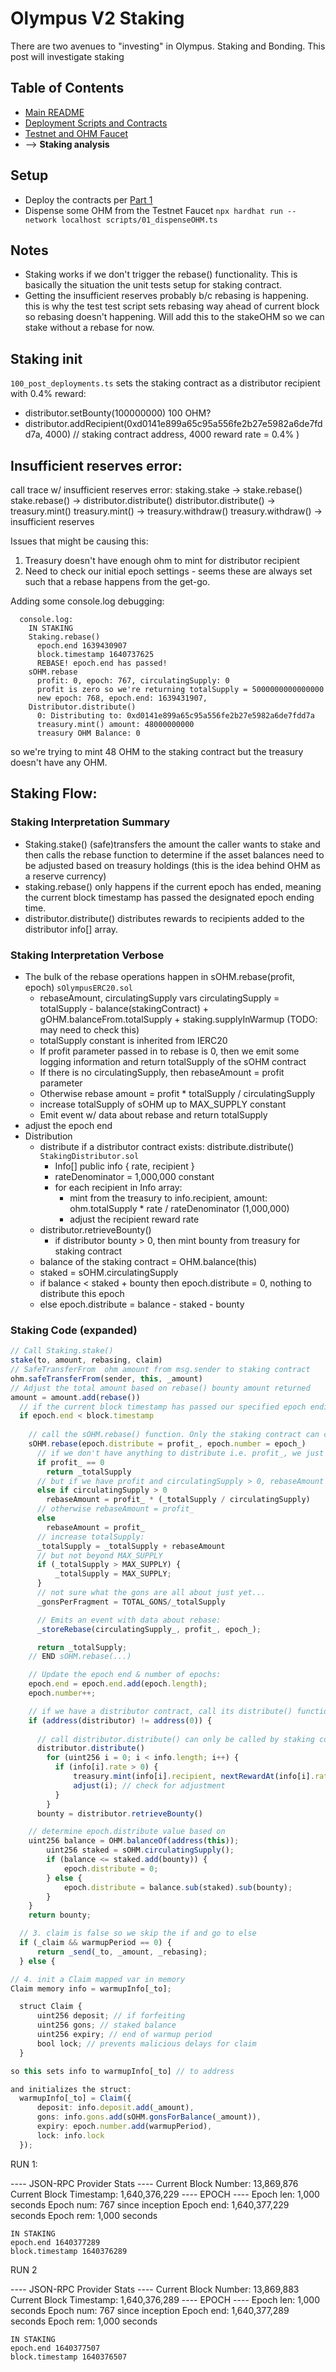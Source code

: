# Olympus V2 Staking

There are two avenues to "investing" in Olympus. Staking and Bonding. This post will investigate staking
## Table of Contents
- [Main README](/README.md)
- [Deployment Scripts and Contracts](ANALYSIS/olympus_v2_smart_contract_analysis_part_1_deployment_scripts.md)
- [Testnet and OHM Faucet](ANALYSIS/olympus_v2_ohm_faucet.md)
- --> **Staking analysis**
## Setup
- Deploy the contracts per [Part 1](olympus_v2_smart_contract_analysis_part_1_deployment_scripts.md)
- Dispense some OHM from the Testnet Faucet `npx hardhat run --network localhost scripts/01_dispenseOHM.ts`

## Notes
- Staking works if we don't trigger the rebase() functionality. This is basically the situation the unit tests setup for staking contract. 
- Getting the insufficient reserves probably b/c rebasing is happening. this is why the test test script sets rebasing way ahead of current block so rebasing doesn't happening. Will add this to the stakeOHM so we can stake without a rebase for now.


## Staking init
`100_post_deployments.ts` sets the staking contract as a distributor recipient with 0.4% reward:
- distributor.setBounty(100000000) 100 OHM?
- distributor.addRecipient(0xd0141e899a65c95a556fe2b27e5982a6de7fdd7a, 4000) // staking contract address, 4000 reward rate = 0.4% )


## Insufficient reserves error:

call trace w/ insufficient reserves error:
staking.stake -> stake.rebase()
stake.rebase() -> distributor.distribute()
distributor.distribute() -> treasury.mint()
treasury.mint() -> treasury.withdraw()
treasury.withdraw() -> insufficient reserves

Issues that might be causing this:
1. Treasury doesn't have enough ohm to mint for distributor recipient
2. Need to check our initial epoch settings - seems these are always set such that a rebase happens from the get-go.

Adding some console.log debugging:
```
  console.log:
    IN STAKING
    Staking.rebase()
      epoch.end 1639430907
      block.timestamp 1640737625
      REBASE! epoch.end has passed!
    sOHM.rebase
      profit: 0, epoch: 767, circulatingSupply: 0
      profit is zero so we're returning totalSupply = 5000000000000000
      new epoch: 768, epoch.end: 1639431907,
    Distributor.distribute()
      0: Distributing to: 0xd0141e899a65c95a556fe2b27e5982a6de7fdd7a
      treasury.mint() amount: 48000000000
      treasury OHM Balance: 0
```
so we're trying to mint 48 OHM to the staking contract but the treasury doesn't have any OHM.

## Staking Flow:

### Staking Interpretation Summary
- Staking.stake() (safe)transfers the amount the caller wants to stake and then calls the rebase function to determine if the asset balances need to be adjusted based on treasury holdings (this is the idea behind OHM as a reserve currency)
- staking.rebase() only happens if the current epoch has ended, meaning the current block timestamp has passed the designated epoch ending time.
- distributor.distribute() distributes rewards to recipients added to the distributor info[] array.

### Staking Interpretation Verbose
  - The bulk of the rebase operations happen in sOHM.rebase(profit, epoch) `sOlympusERC20.sol` 
    - rebaseAmount, circulatingSupply vars
      circulatingSupply = totalSupply - balance(stakingContract) + gOHM.balanceFrom.totalSupply + staking.supplyInWarmup (TODO: may need to check this)
    - totalSupply constant is inherited from IERC20
    - If profit parameter passed in to rebase is 0, then we emit some logging information and return totalSupply of the sOHM contract
    - If there is no circulatingSupply, then rebaseAmount = profit parameter
    - Otherwise rebase amount = profit * totalSupply / circulatingSupply
    - increase totalSupply of sOHM up to MAX_SUPPLY constant
    - Emit event w/ data about rebase and return totalSupply
  - adjust the epoch end
- Distribution
  - distribute if a distributor contract exists: distribute.distribute() `StakingDistributor.sol`
    - Info[] public info { rate, recipient }
    - rateDenominator = 1,000,000 constant
    - for each recipient in Info array:
      - mint from the treasury to info.recipient, amount: ohm.totalSupply * rate / rateDenominator (1,000,000)
      - adjust the recipient reward rate
  - distributor.retrieveBounty() 
    - if distributor bounty > 0, then mint bounty from treasury for staking contract
  - balance of the staking contract = OHM.balance(this)
  - staked = sOHM.circulatingSupply
  - if balance < staked + bounty then epoch.distribute = 0, nothing to distribute this epoch
  - else epoch.distribute = balance - staked - bounty

### Staking Code (expanded)

```ts
// Call Staking.stake()
stake(to, amount, rebasing, claim)
// SafeTransferFrom  ohm amount from msg.sender to staking contract
ohm.safeTransferFrom(sender, this, _amount)
// Adjust the total amount based on rebase() bounty amount returned
amount = amount.add(rebase())
  // if the current block timestamp has passed our specified epoch ending timestamp, we rebase
  if epoch.end < block.timestamp
    
    // call the sOHM.rebase() function. Only the staking contract can call this function
    sOHM.rebase(epoch.distribute = profit_, epoch.number = epoch_)
      // if we don't have anything to distribute i.e. profit_, we just return the totalSupply of sOHM
      if profit_ == 0
        return _totalSupply
      // but if we have profit and circulatingSupply > 0, rebaseAmount = profit*(totalsupply/circulatingSupply)
      else if circulatingSupply > 0
        rebaseAmount = profit_ * (_totalSupply / circulatingSupply)
      // otherwise rebaseAmount = profit_
      else
        rebaseAmount = profit_
      // increase totalSupply:
      _totalSupply = _totalSupply + rebaseAmount
      // but not beyond MAX_SUPPLY
      if (_totalSupply > MAX_SUPPLY) {
          _totalSupply = MAX_SUPPLY;
      }
      // not sure what the gons are all about just yet...
      _gonsPerFragment = TOTAL_GONS/_totalSupply

      // Emits an event with data about rebase:
      _storeRebase(circulatingSupply_, profit_, epoch_);

      return _totalSupply;
    // END sOHM.rebase(...)

    // Update the epoch end & number of epochs:
    epoch.end = epoch.end.add(epoch.length);
    epoch.number++;

    // if we have a distributor contract, call its distribute() function, and retrieve bounty
    if (address(distributor) != address(0)) {
  
      // call distributor.distribute() can only be called by staking contract
      distributor.distribute()
        for (uint256 i = 0; i < info.length; i++) {
          if (info[i].rate > 0) {
              treasury.mint(info[i].recipient, nextRewardAt(info[i].rate)); // mint and send tokens
              adjust(i); // check for adjustment
          }
        }
      bounty = distributor.retrieveBounty()

    // determine epoch.distribute value based on 
    uint256 balance = OHM.balanceOf(address(this));
        uint256 staked = sOHM.circulatingSupply();
        if (balance <= staked.add(bounty)) {
            epoch.distribute = 0;
        } else {
            epoch.distribute = balance.sub(staked).sub(bounty);
        }
    }
    return bounty;

  // 3. claim is false so we skip the if and go to else
  if (_claim && warmupPeriod == 0) {
      return _send(_to, _amount, _rebasing);
  } else {

// 4. init a Claim mapped var in memory
Claim memory info = warmupInfo[_to];

  struct Claim {
      uint256 deposit; // if forfeiting
      uint256 gons; // staked balance
      uint256 expiry; // end of warmup period
      bool lock; // prevents malicious delays for claim
  }

so this sets info to warmupInfo[_to] // to address

and initializes the struct:
  warmupInfo[_to] = Claim({
      deposit: info.deposit.add(_amount),
      gons: info.gons.add(sOHM.gonsForBalance(_amount)),
      expiry: epoch.number.add(warmupPeriod),
      lock: info.lock
  });

```


RUN 1:

---- JSON-RPC Provider Stats ----
Current Block Number: 13,869,876
Current Block Timestamp: 1,640,376,229
---- EPOCH ----
Epoch len: 1,000 seconds
Epoch num: 767 since inception
Epoch end: 1,640,377,229 seconds
Epoch rem: 1,000 seconds

    IN STAKING
    epoch.end 1640377289
    block.timestamp 1640376289


RUN 2

---- JSON-RPC Provider Stats ----
Current Block Number: 13,869,883
Current Block Timestamp: 1,640,376,289
---- EPOCH ----
Epoch len: 1,000 seconds
Epoch num: 767 since inception
Epoch end: 1,640,377,289 seconds
Epoch rem: 1,000 seconds

    IN STAKING
    epoch.end 1640377507
    block.timestamp 1640376507




